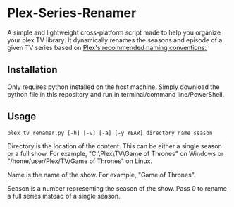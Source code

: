 # Plex-Series-Renamer
A simple and lightweight cross-platform script made to help you organize your plex TV library. It dynamically renames the seasons and episode of a given TV series based on [Plex's recommended naming conventions.](https://support.plex.tv/articles/naming-and-organizing-your-tv-show-files/)

## Installation
Only requires python installed on the host machine. Simply download the python file in this repository and run in terminal/command line/PowerShell.

## Usage

```
plex_tv_renamer.py [-h] [-v] [-a] [-y YEAR] directory name season
```

Directory is the location of the content. This can be either a single season or a full show. For example, "C:\Plex\TV\Game of Thrones" on Windows or "/home/user/Plex/TV/Game of Thrones" on Linux.

Name is the name of the show. For example, "Game of Thrones".

Season is a number representing the season of the show. Pass 0 to rename a full series instead of a single season.